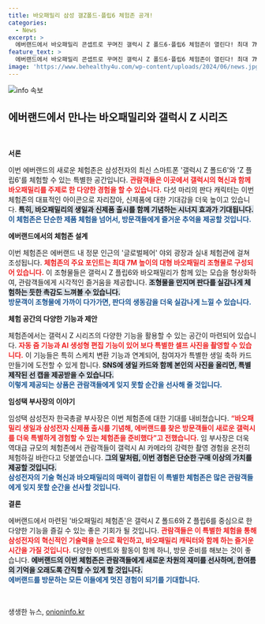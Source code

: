 ```yaml
---
title: 바오패밀리 삼성 갤Z폴드·플립6 체험존 공개!
categories:
  - News
excerpt: >
  에버랜드에서 바오패밀리 콘셉트로 꾸며진 갤럭시 Z 폴드6·플립6 체험존이 열린다! 최대 7M의 대형 조형물과 신제품 체험 기회가 가득한 이 특별한 공간을 놓치지 마세요. 스타들의 생일도 함께 축하하는 흥미진진한 이벤트가 기다립니다!
feature_text: >
  에버랜드에서 바오패밀리 콘셉트로 꾸며진 갤럭시 Z 폴드6·플립6 체험존이 열린다! 최대 7M의 대형 조형물과 신제품 체험 기회가 가득한 이 특별한 공간을 놓치지 마세요. 스타들의 생일도 함께 축하하는 흥미진진한 이벤트가 기다립니다!
image: 'https://www.behealthy4u.com/wp-content/uploads/2024/06/news.jpg'
---
```


<p><img src="https://www.behealthy4u.com/wp-content/uploads/2024/06/news.jpg" alt="info 속보" /></p>

<h2 data-ke-size="size26">에버랜드에서 만나는 바오패밀리와 갤럭시 Z 시리즈</h2>

<p data-ke-size="size16">&nbsp;</p>

<p><strong>서론</strong></p>

<p>이번 에버랜드의 새로운 체험존은 삼성전자의 최신 스마트폰 '갤럭시 Z 폴드6'와 'Z 플립6'를 체험할 수 있는 특별한 공간입니다. <b><span style="color: #ee2323;">관람객들은 이곳에서 갤럭시의 혁신과 함께 바오패밀리를 주제로 한 다양한 경험을 할 수 있습니다.</span></b> 다섯 마리의 판다 캐릭터는 이번 체험존의 대표적인 아이콘으로 자리잡아, 신제품에 대한 기대감을 더욱 높이고 있습니다. <b><span style="background-color: #21538527;">특히, 바오패밀리의 생일과 신제품 출시를 함께 기념하는 시너지 효과가 기대됩니다.</span></b><br><b><span style="color: #1a5490;">이 체험존은 단순한 제품 체험을 넘어서, 방문객들에게 즐거운 추억을 제공할 것입니다.</span></b></p>

<p><strong>에버랜드에서의 체험존 설계</strong></p>

<p>이번 체험존은 에버랜드 내 정문 인근의 '글로벌페어' 야외 광장과 실내 체험관에 걸쳐 조성됩니다. <b><span style="color: #ee2323;">체험존의 주요 포인트는 최대 7M 높이의 대형 바오패밀리 조형물로 구성되어 있습니다.</span></b> 이 조형물들은 갤럭시 Z 플립6와 바오패밀리가 함께 있는 모습을 형상화하여, 관람객들에게 시각적인 즐거움을 제공합니다. <b><span style="background-color: #21538527;">조형물을 만지며 판다를 실감나게 체험하는 듯한 촉감도 느껴볼 수 있습니다.</span></b><br><b><span style="color: #1a5490;">방문객이 조형물에 가까이 다가가면, 판다의 생동감을 더욱 실감나게 느낄 수 있습니다.</span></b></p>

<p><strong>체험 공간의 다양한 기능과 제안</strong></p>

<p>체험존에서는 갤럭시 Z 시리즈의 다양한 기능을 활용할 수 있는 공간이 마련되어 있습니다. <b><span style="color: #ee2323;">자동 줌 기능과 AI 생성형 편집 기능이 있어 보다 특별한 셀프 사진을 촬영할 수 있습니다.</span></b> 이 기능들은 특히 스케치 변환 기능과 연계되어, 참여자가 특별한 생일 축하 카드 만들기에 도전할 수 있게 합니다. <b><span style="background-color: #21538527;">SNS에 생일 카드와 함께 본인의 사진을 올리면, 특별 제작된 선 캡을 제공받을 수 있습니다.</span></b><br><b><span style="color: #1a5490;">이렇게 제공되는 상품은 관람객들에게 잊지 못할 순간을 선사해 줄 것입니다.</span></b></p>

<p><strong>임성택 부사장의 이야기</strong></p>

<p>임성택 삼성전자 한국총괄 부사장은 이번 체험존에 대한 기대를 내비쳤습니다. <b><span style="color: #ee2323;">“바오패밀리 생일과 삼성전자 신제품 출시를 기념해, 에버랜드를 찾은 방문객들이 새로운 갤럭시를 더욱 특별하게 경험할 수 있는 체험존을 준비했다”고 전했습니다.</span></b> 임 부사장은 더욱 역대급 규모의 체험존에서 관람객들이 갤럭시 AI 카메라의 강력한 촬영 경험을 온전히 체험하길 바란다고 덧붙였습니다. <b><span style="background-color: #21538527;">그의 말처럼, 이번 경험은 단순한 구매 이상의 가치를 제공할 것입니다.</span></b><br><b><span style="color: #1a5490;">삼성전자의 기술 혁신과 바오패밀리의 매력이 결합된 이 특별한 체험존은 많은 관람객들에게 잊지 못할 순간을 선사할 것입니다.</span></b></p>

<p><strong>결론</strong></p>

<p>에버랜드에서 마련된 '바오패밀리 체험존'은 갤럭시 Z 폴드6와 Z 플립6를 중심으로 한 다양한 기능을 즐길 수 있는 좋은 기회가 될 것입니다. <b><span style="color: #ee2323;">관람객들은 이 특별한 체험을 통해 삼성전자의 혁신적인 기술력을 눈으로 확인하고, 바오패밀리 캐릭터와 함께 하는 즐거운 시간을 가질 것입니다.</span></b> 다양한 이벤트와 활동이 함께 하니, 방문 준비를 해보는 것이 좋습니다. <b><span style="background-color: #21538527;">에버랜드의 이번 체험존은 관람객들에게 새로운 차원의 재미를 선사하며, 한여름의 기억을 오래도록 간직할 수 있게 할 것입니다.</span></b><br><b><span style="color: #1a5490;">에버랜드를 방문하는 모든 이들에게 멋진 경험이 되기를 기대합니다.</span></b> </p>

<p data-ke-size="size16">&nbsp;</p>
생생한 뉴스, <a href="https://onioninfo.kr" rel="dofollow">onioninfo.kr</a>


